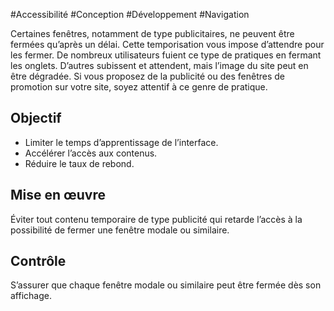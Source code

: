 
#Accessibilité #Conception #Développement #Navigation

Certaines fenêtres, notamment de type publicitaires, ne peuvent être fermées qu’après un délai. Cette temporisation vous impose d’attendre pour les fermer. De nombreux utilisateurs fuient ce type de pratiques en fermant les onglets. D’autres subissent et attendent, mais l’image du site peut en être dégradée. Si vous proposez de la publicité ou des fenêtres de promotion sur votre site, soyez attentif à ce genre de pratique.

Objectif
--------

*   Limiter le temps d’apprentissage de l’interface.
*   Accélérer l’accès aux contenus.
*   Réduire le taux de rebond.

Mise en œuvre
-------------

Éviter tout contenu temporaire de type publicité qui retarde l’accès à la possibilité de fermer une fenêtre modale ou similaire.

Contrôle
--------

S’assurer que chaque fenêtre modale ou similaire peut être fermée dès son affichage.
